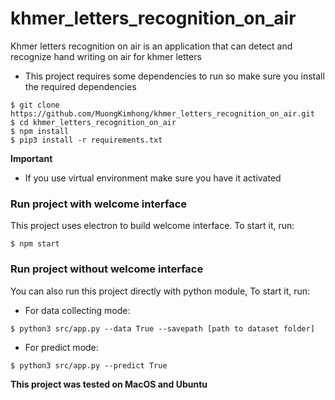 # khmer_letters_recognition_on_air

Khmer letters recognition on air is an application that can detect and recognize hand writing on air for khmer letters

- This project requires some dependencies to run so make sure you install the required dependencies
```
$ git clone https://github.com/MuongKimhong/khmer_letters_recognition_on_air.git
$ cd khmer_letters_recognition_on_air
$ npm install
$ pip3 install -r requirements.txt
```
**Important** 
- If you use virtual environment make sure you have it activated

### Run project with welcome interface
This project uses electron to build welcome interface. To start it, run:
```
$ npm start
```

### Run project without welcome interface
You can also run this project directly with python module, To start it, run:
- For data collecting mode:
```
$ python3 src/app.py --data True --savepath [path to dataset folder]
```

- For predict mode:
```
$ python3 src/app.py --predict True
```

**This project was tested on MacOS and Ubuntu**
